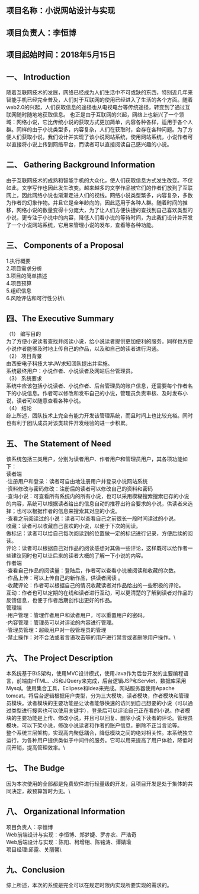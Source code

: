 
项目名称：小说网站设计与实现 
-
项目负责人：李恒博
-
项目起始时间：2018年5月15日
-

一、	Introduction
-
   随着互联网技术的发展，网络已经成为人们生活中不可或缺的东西，特别近几年来智能手机已经完全普及，人们对于互联网的使用已经进入了生活的各个方面。随着web2.0的兴起，人们获取信息的途径也从电视电台等传统途径，转变到了通过互联网随时随地地获取信息。
也正是由于互联网的兴起，网络上也新兴了一个领域：网络小说，它比传统小说的获取方式更加简单，内容各种各样，适用于各个人群。同样的由于小说类型多，内容复杂，人们在获取时，会存在各种问题。为了方便人们获取小说，我们设计并实现了该小说网站系统，使用网站系统，小说作者可以直接将小说上传到网络平台，而读者可以直接阅读自己感兴趣的小说。

二、	Gathering Background Information
-
   由于互联网技术的成熟和智能手机的大众化，使人们获取信息方式发生改变。不仅如此，文学写作也因此发生改变。越来越多的文学作品被它们的作者们放到了互联网上，因此网络小说也渐渐走进人们的视线。网络小说类型繁多，内容复杂，多数为作者的幻象作物。并且它是全年龄向的，因此适用于各种人群。随着时间的推移，网络小说的数量变得十分庞大，为了让人们方便快捷的查找到自己喜欢类型的小说，更专注于小说中的内容，降低人们看小说的等待时间，为此我们设计并开发了一个小说网站系统，它用来管理小说的发布，查看等各种功能。

三、	Components of a Proposal
-
1.执行概要\
2.项目需求分析\
3.项目的简单描述\
4.项目预算\
5.组织信息\
6.风险评估和可行性分析\

四、The Executive Summary
-
（1）	编写目的\
为了方便小说读者查找并阅读小说，给小说读者提供更加便利的服务。同样也方便小说作者能够及时地上传自己的作品，以及和自己的读者进行沟通。\
（2）	项目背景\
由西安电子科技大学JW求知团队提出并实施。\
系统最终用户：小说作者、小说读者及网站后台管理员。\
（3）	系统要求\
系统中应该包括小说读者、小说作者、后台管理员的账户信息，还需要每个作者名下的小说信息。作者可以修改和发布自己的小说，管理员负责审核、及时发布小说，读者可以随意查看各种小说。\
（4）	结论\
综上所述，团队技术上完全有能力开发该管理系统，而且时间上也比较充裕。同时也有利于团队成员对该类软件开发经验的进一步积累。

五、	The Statement of Need
-
该系统包括三类用户，分别为读者用户、作者用户和管理员用户，其各项功能如下：\
读者端\
·注册用户和登录：读者可自由地注册用户并登录小说网站系统\
·资料修改与密码修改：注册后的读者可以修改自己的资料和密码\
·查询小说：可查看所有系统内的所有小说，也可以采用模糊搜索搜索已存的小说的内容，系统可以根据读者给出的信息自动的推荐出符合要求的小说，供读者来选择；也可以根据作者的信息来搜索其对应的小说。\
·查看之前阅读过的小说：读者可以查看自己之前很长一段时间读过的小说。\
收藏：读者可以收藏自己喜欢的小说，以便于下次的阅读。\
做标记：读者可以给自己每次阅读到的位置做一定的标记进行记录，方便后续的阅读。\
评论：读者可以根据自己对作品的阅读感想对其做一些评论，这样既可以给作者一些建议同时也可以让后来的读者大概的了解一下小说的内容。\
作者端\
·查看自己作品的阅读量：登陆后，作者可以查看小说被阅读和收藏的次数。\
·作品上传：可以上传自己的新作品，供读者阅读 。\
·收藏评论：作者可以根据自己的情况收藏读者对作品给出的一些积极的评论。\
互动：作者也可以定期的在线和读者进行互动，可以更清楚的了解到读者对作品的反馈信息，也便于作者后期创作出更好的作品。\
管理端\
·用户管理：管理作者用户和读者用户，可以重置用户的密码。\
·内容管理：管理员可以对评论的内容进行管理。\
·管理员管理：超级用户对一般管理员的管理\
·禁止操作：对不合法或者言语攻击等的用户进行禁言或者删除用户操作。\

六、	The Project Description
-
本系统基于B\S架构，使用MVC设计模式，使用Java作为后台开发的主要编程语言，前端由HTML、JS和JQuery来完成，后台逻辑JSP和Servlet，数据库采用Mysql。使用集合工具，Eclipese和Idea来完成。网站服务器使用Apache tomcat。将后台逻辑根据用户类型，分为三大模块，读者模块，作者模块和管理员模块。读者模块的主要功能是让读者能够快速的访问到自己想要的小说（可以通过类型进行搜索也可以使用关键字），登录后可以评论自己正在看的小说。作者模块的主要功能是上传、修改小说，并且可以回复、删除小说下读者的评论。管理员模块，可以下架小说，修改小说读者和作者的账户信息，删除不正当言论等。\
整个系统三层架构，实现高内聚低耦合，降低模块之间的绝对相关性。本系统独立运行，为各种用户提供类似于中间件的服务。它可以用来提高了用户体验，降低时间开销，提高管理效率。\

七、	The Budge
-
   因为本次使用的全部都是免费软件进行轻量级的开发，且项目开发是处于集体的共同决定，故预算暂时为无。\

八、	Organizational Information
-
项目负责人：李恒博\
Web前端设计与实现：李恒博、郑梦婕、罗亦农、严浩奇\
Web后端设计与实现：陈阳、柯增相、陈铭涛、谭婧瑜\
项目经理:邱露、关丽馨\

九、Conclusion
-
   综上所述，本次的系统是完全可以在规定时限内实现所要实现的需求的。
